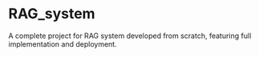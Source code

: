 # RAG_system
A complete project for RAG system developed from scratch, featuring full implementation and deployment.
